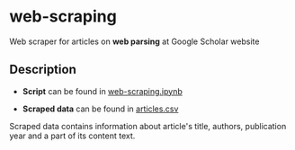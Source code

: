 # web-scraping
Web scraper for articles on **web parsing** at Google Scholar website

## Description
* **Script** can be found in [web-scraping.ipynb](./web-scraping.ipynb)

* **Scraped data** can be found in [articles.csv](./articles.csv)

Scraped data contains information about article's title, authors, publication year and a part of its content text.